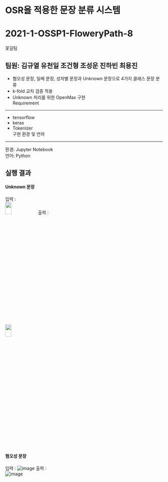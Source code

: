 OSR을 적용한 문장 분류 시스템   
============================   
# 2021-1-OSSP1-FloweryPath-8
꽃길팀

팀원: 김규열 유천일 조건형 조성운 진하빈 최용진   
----------------------------------------------   
* 혐오성 문장, 일베 문장, 성차별 문장과 Unknown 문장으로 4가지 클래스 문장 분류   
* k-fold 교차 검증 적용   
* Unknown 처리를 위한 OpenMax 구현   
Requirement   
-----------   
* tensorflow   
* keras   
* Tokenizer   
구현 환경 및 언어   
-----------------
환경: Jupyter Notebook   
언어: Python   


실행 결과
---------
#### Unknown 문장   
입력 :   
<img src="https://user-images.githubusercontent.com/80958412/122686262-203a3d80-d24b-11eb-9ca5-d05c319f80de.png" width="20%" height="10%"></img>
출력 :   
<img src="https://user-images.githubusercontent.com/80958412/122686324-54156300-d24b-11eb-8fec-db6238875637.png" width="20%" height="10%"></img>

#### 혐오성 문장
입력 :
![image](https://user-images.githubusercontent.com/80958412/122686363-81faa780-d24b-11eb-9f84-b15b4fa866ec.png)
출력 :   
![image](https://user-images.githubusercontent.com/80958412/122686368-8fb02d00-d24b-11eb-9d7e-a79f010d8400.png)
